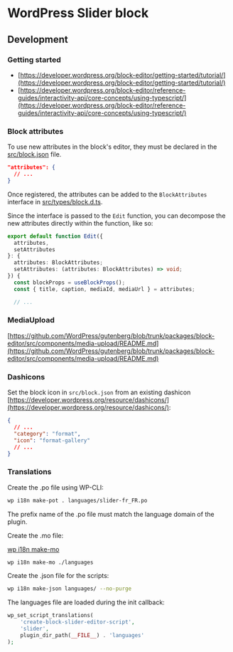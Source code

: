 # WordPress Slider block

## Development

### Getting started

- [https://developer.wordpress.org/block-editor/getting-started/tutorial/](https://developer.wordpress.org/block-editor/getting-started/tutorial/)
- [https://developer.wordpress.org/block-editor/reference-guides/interactivity-api/core-concepts/using-typescript/](https://developer.wordpress.org/block-editor/reference-guides/interactivity-api/core-concepts/using-typescript/)

### Block attributes

To use new attributes in the block's editor, they must be declared in the [src/block.json](./src/block.json) file.

```json
"attributes": {
  // ...
}
```

Once registered, the attributes can be added to the `BlockAttributes` interface in [src/types/block.d.ts](./src/types/block.d.ts).

Since the interface is passed to the `Edit` function, you can decompose the new attributes directly within the function, like so:

```ts
export default function Edit({
  attributes,
  setAttributes
}: {
  attributes: BlockAttributes;
  setAttributes: (attributes: BlockAttributes) => void;
}) {
  const blockProps = useBlockProps();
  const { title, caption, mediaId, mediaUrl } = attributes;

  // ...
```

### MediaUpload

[https://github.com/WordPress/gutenberg/blob/trunk/packages/block-editor/src/components/media-upload/README.md](https://github.com/WordPress/gutenberg/blob/trunk/packages/block-editor/src/components/media-upload/README.md)

### Dashicons

Set the block icon in `src/block.json` from an existing dashicon
[https://developer.wordpress.org/resource/dashicons/](https://developer.wordpress.org/resource/dashicons/):

```json
{
  // ...
  "category": "format",
  "icon": "format-gallery"
  // ...
}
```

### Translations

Create the .po file using WP-CLI:

```sh
wp i18n make-pot . languages/slider-fr_FR.po
```

The prefix name of the .po file must match the language domain of the plugin.

Create the .mo file:

[wp i18n make-mo](https://developer.wordpress.org/cli/commands/i18n/make-mo/)

```sh
wp i18n make-mo ./languages
```

Create the .json file for the scripts:

```sh
wp i18n make-json languages/ --no-purge
```

The languages file are loaded during the init callback:

```php
wp_set_script_translations(
    'create-block-slider-editor-script',
    'slider',
    plugin_dir_path(__FILE__) . 'languages'
);
```

